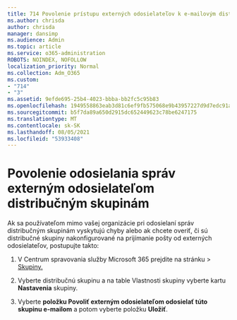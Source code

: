 ```yaml
---
title: 714 Povolenie prístupu externých odosielateľov k e-mailovým distribučným zoznamom
ms.author: chrisda
author: chrisda
manager: dansimp
ms.audience: Admin
ms.topic: article
ms.service: o365-administration
ROBOTS: NOINDEX, NOFOLLOW
localization_priority: Normal
ms.collection: Adm_O365
ms.custom:
- "714"
- "3"
ms.assetid: 9efde695-25b4-4023-bbba-bb2fc5c95b83
ms.openlocfilehash: 1949558863eab3d81c6ef9fb575068e9b43957227d9d7edc91af71bd93364574
ms.sourcegitcommit: b5f7da89a650d2915dc652449623c78be6247175
ms.translationtype: MT
ms.contentlocale: sk-SK
ms.lasthandoff: 08/05/2021
ms.locfileid: "53933408"
---
```

# <a name="allow-external-senders-to-send-messages-to-distribution-groups"></a>Povolenie odosielania správ externým odosielateľom distribučným skupinám

Ak sa používateľom mimo vašej organizácie pri odosielaní správ distribučným skupinám vyskytujú chyby alebo ak chcete overiť, či sú distribučné skupiny nakonfigurované na prijímanie pošty od externých odosielateľov, postupujte takto:

1. V Centrum spravovania služby Microsoft 365 prejdite na stránku   >  [Skupiny.](https://portal.office.com/adminportal/home#/groups)  

2. Vyberte distribučnú skupinu a na table Vlastnosti skupiny vyberte kartu **Nastavenia** skupiny.

3. Vyberte **položku Povoliť externým odosielateľom odosielať túto skupinu e-mailom** a potom vyberte položku **Uložiť**.
